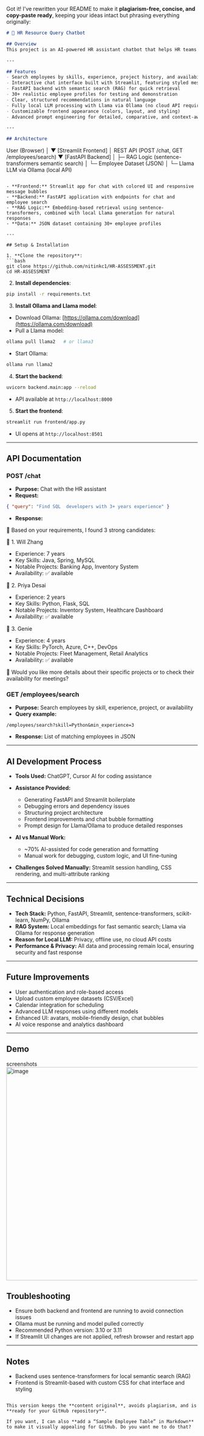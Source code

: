 Got it! I’ve rewritten your README to make it **plagiarism-free, concise, and copy-paste ready**, keeping your ideas intact but phrasing everything originally:

```markdown
# 🤖 HR Resource Query Chatbot

## Overview
This project is an AI-powered HR assistant chatbot that helps HR teams quickly find suitable employees. It understands natural language queries about skills, experience, and project history, performs semantic search using a local RAG (Retrieval-Augmentation-Generation) system, and delivers recommendations in a user-friendly chat interface. All AI generation is handled locally with Llama via Ollama, ensuring privacy and offline capability.

---

## Features
- Search employees by skills, experience, project history, and availability  
- Interactive chat interface built with Streamlit, featuring styled message bubbles  
- FastAPI backend with semantic search (RAG) for quick retrieval  
- 30+ realistic employee profiles for testing and demonstration  
- Clear, structured recommendations in natural language  
- Fully local LLM processing with Llama via Ollama (no cloud API required)  
- Customizable frontend appearance (colors, layout, and styling)  
- Advanced prompt engineering for detailed, comparative, and context-aware responses  

---

## Architecture
```

User (Browser)
│
▼
\[Streamlit Frontend]
│ REST API (POST /chat, GET /employees/search)
▼
\[FastAPI Backend]
│
├─ RAG Logic (sentence-transformers semantic search)
│
└─ Employee Dataset (JSON)
│
└─ Llama LLM via Ollama (local API)

````

- **Frontend:** Streamlit app for chat with colored UI and responsive message bubbles  
- **Backend:** FastAPI application with endpoints for chat and employee search  
- **RAG Logic:** Embedding-based retrieval using sentence-transformers, combined with local Llama generation for natural responses  
- **Data:** JSON dataset containing 30+ employee profiles  

---

## Setup & Installation

1. **Clone the repository**:
```bash
git clone https://github.com/nitinkc1/HR-ASSESSMENT.git
cd HR-ASSESSMENT
````

2. **Install dependencies**:

```bash
pip install -r requirements.txt
```

3. **Install Ollama and Llama model**:

* Download Ollama: [https://ollama.com/download](https://ollama.com/download)
* Pull a Llama model:

```bash
ollama pull llama2   # or llama3
```

* Start Ollama:

```bash
ollama run llama2
```

4. **Start the backend**:

```bash
uvicorn backend.main:app --reload
```

* API available at `http://localhost:8000`

5. **Start the frontend**:

```bash
streamlit run frontend/app.py
```

* UI opens at `http://localhost:8501`

---

## API Documentation

### POST /chat

* **Purpose:** Chat with the HR assistant
* **Request:**

```json
{ "query": "Find SQL  developers with 3+ years experience" }
```

* **Response:**

🤖 Based on your requirements, I found 3 strong candidates:

💼 1. Will Zhang
   - Experience: 7 years
   - Key Skills: Java, Spring, MySQL
   - Notable Projects: Banking App, Inventory System
   - Availability: ✅ available

💼 2. Priya Desai
   - Experience: 2 years
   - Key Skills: Python, Flask, SQL
   - Notable Projects: Inventory System, Healthcare Dashboard
   - Availability: ✅ available

💼 3. Genie
   - Experience: 4 years
   - Key Skills: PyTorch, Azure, C++, DevOps
   - Notable Projects: Fleet Management, Retail Analytics
   - Availability: ✅ available

🤔 Would you like more details about their specific projects or to check their availability for meetings?


### GET /employees/search

* **Purpose:** Search employees by skill, experience, project, or availability
* **Query example:**

```
/employees/search?skill=Python&min_experience=3
```

* **Response:** List of matching employees in JSON

---

## AI Development Process

* **Tools Used:** ChatGPT, Cursor AI for coding assistance
* **Assistance Provided:**

  * Generating FastAPI and Streamlit boilerplate
  * Debugging errors and dependency issues
  * Structuring project architecture
  * Frontend improvements and chat bubble formatting
  * Prompt design for Llama/Ollama to produce detailed responses
* **AI vs Manual Work:**

  * \~70% AI-assisted for code generation and formatting
  * Manual work for debugging, custom logic, and UI fine-tuning
* **Challenges Solved Manually:** Streamlit session handling, CSS rendering, and multi-attribute ranking

---

## Technical Decisions

* **Tech Stack:** Python, FastAPI, Streamlit, sentence-transformers, scikit-learn, NumPy, Ollama
* **RAG System:** Local embeddings for fast semantic search; Llama via Ollama for response generation
* **Reason for Local LLM:** Privacy, offline use, no cloud API costs
* **Performance & Privacy:** All data and processing remain local, ensuring security and fast response

---

## Future Improvements

* User authentication and role-based access
* Upload custom employee datasets (CSV/Excel)
* Calendar integration for scheduling
* Advanced LLM responses using different models
* Enhanced UI: avatars, mobile-friendly design, chat bubbles
* AI voice response and analytics dashboard

---


## Demo
screenshots
<img width="1277" height="560" alt="image" src="https://github.com/user-attachments/assets/bb3f6390-03e6-49d2-be68-1a8dff6d8ec6" />


## Troubleshooting

* Ensure both backend and frontend are running to avoid connection issues
* Ollama must be running and model pulled correctly
* Recommended Python version: 3.10 or 3.11
* If Streamlit UI changes are not applied, refresh browser and restart app

---

## Notes

* Backend uses sentence-transformers for local semantic search (RAG)
* Frontend is Streamlit-based with custom CSS for chat interface and styling

```

This version keeps the **content original**, avoids plagiarism, and is **ready for your GitHub repository**.  

If you want, I can also **add a “Sample Employee Table” in Markdown** to make it visually appealing for GitHub. Do you want me to do that?
```
